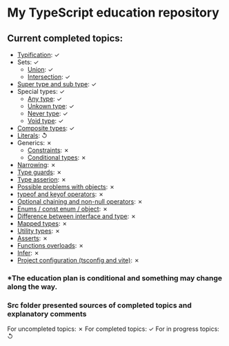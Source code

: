 # My TypeScript education repository



## Current completed topics:
- [Typification](./src/typification.ts): ✓
- Sets: ✓
    - [Union](./src/union.ts): ✓
    - [Intersection](./src/intersection.ts): ✓
- [Super type and sub type](./src/superTypesAndSubTypes.ts): ✓
- Special types: ✓
    - [Any type](./src/any.ts): ✓
    - [Unkown type](./src/unkown.ts): ✓
    - [Never type](./src/never.ts): ✓
    - [Void type](./src/void.ts): ✓
- [Composite types](./src/compositeTypes.ts): ✓
- [Literals](.): ↺
- Generics: ✗
    - [Constraints](.): ✗
    - [Conditional types](.): ✗
- [Narrowing](.): ✗
- [Type guards](.): ✗
- [Type asserion](.): ✗
- [Possible problems with objects](.): ✗
- [typeof and keyof operators](.): ✗
- [Optional chaining and non-null operators](.): ✗
- [Enums / const enum / object](.): ✗
- [Difference between interface and type](.): ✗
- [Mapped types](.): ✗
- [Utility types](.): ✗
- [Asserts](.): ✗
- [Functions overloads](.): ✗
- [Infer](.): ✗
- [Project configuration (tsconfig and vite)](.): ✗

### *The education plan is conditional and something may change along the way.

### Src folder presented sources of completed topics and explanatory comments

For uncompleted topics: ✗
For completed topics: ✓
For in progress topics: ↺
